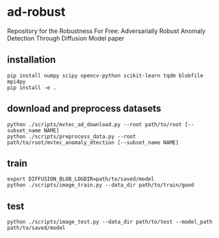 # ad-robust
Repository for the Robustness For Free: Adversarially Robust Anomaly Detection Through Diffusion Model paper

## installation

```
pip install numpy scipy opencv-python scikit-learn tqdm blobfile mpi4py
pip install -e .
```

## download and preprocess datasets
```
python ./scripts/mvtec_ad_download.py --root path/to/root [--subset_name NAME]
python ./scripts/preprocess_data.py --root path/to/root/mvtec_anomaly_dtection [--subset_name NAME]
```

## train
```
export DIFFUSION_BLOB_LOGDIR=path/to/saved/model
python ./scripts/image_train.py --data_dir path/to/train/good
```

## test
```
python ./scripts/image_test.py --data_dir path/to/test --model_path path/to/saved/model
```